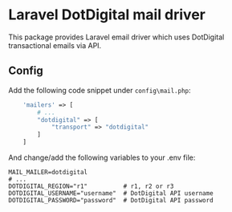 # Laravel DotDigital mail driver
This package provides Laravel email driver which uses DotDigital transactional emails via API.

## Config
Add the following code snippet under `config\mail.php`:
```php
    'mailers' => [
        # ...
        "dotdigital" => [
            "transport" => "dotdigital"
        ]
    ]
```

And change/add the following variables to your .env file:
```dotenv
MAIL_MAILER=dotdigital
# ...
DOTDIGITAL_REGION="r1"          # r1, r2 or r3
DOTDIGITAL_USERNAME="username"  # DotDigital API username
DOTDIGITAL_PASSWORD="password"  # DotDigital API password
```
